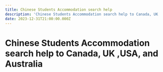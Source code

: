 ```yaml
---
title: Chinese Students Accommodation search help
description: 'Chinese Students Accommodation search help to Canada, UK ,USA, and Australia'
date: 2023-12-31T21:00:00.000Z
---
```


# Chinese Students Accommodation search help to Canada, UK ,USA, and Australia
